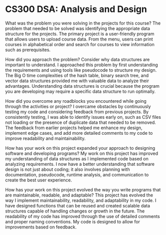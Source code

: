 # CS300 DSA: Analysis and Design 

What was the problem you were solving in the projects for this course?
The problem that needed to be solved was identifying the appropriate data structure for the projects. The primary project is a user-friendly program that allows users to upload course data. From the menu, users can print courses in alphabetical order and search for courses to view information such as prerequisites.

How did you approach the problem? Consider why data structures are important to understand.
I approached this problem by first understanding the requirements and using tools like pseudocode to structure my design. The Big O time complexities of the hash table, binary search tree, and vector data structures provided me with valuable data to analyze their advantages. Understanding data structures is crucial because the program you are developing may require a specific data structure to run optimally.


How did you overcome any roadblocks you encountered while going through the activities or project?
I overcame obstacles by continuously testing my code and considering feedback from previous projects. By consistently testing, I was able to identify issues early on, such as CSV files not loading or the presence of duplicate data that needed to be removed. The feedback from earlier projects helped me enhance my design, implement edge cases, and add more detailed comments to my code to improve readability and maintainability.

How has your work on this project expanded your approach to designing software and developing programs?
My work on this project has improved my understanding of data structures as I implemented code based on analyzing requirements. I now have a better understanding that software design is not just about coding; it also involves planning with documentation, pseudocode, runtime analysis, and communication to create the best user experience. 

How has your work on this project evolved the way you write programs that are maintainable, readable, and adaptable?
This project has evolved the way I implement maintainability, readability, and adaptability in my code. I have designed functions that can be reused and created scalable data structures capable of handling changes or growth in the future. The readability of my code has improved through the use of detailed comments and proper naming conventions. My code is designed to allow for improvements based on feedback.
